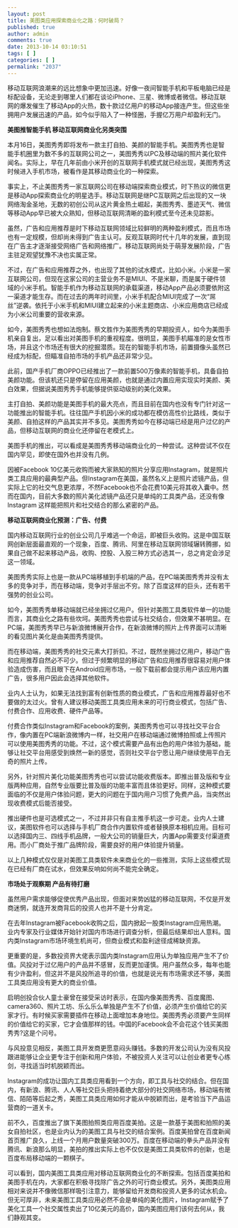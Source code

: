 ```yaml
---
layout: post
title: 美图类应用探索商业化之路：何时破局？
published: true
author: admin
comments: true
date: 2013-10-14 03:10:51
tags: [ ]
categories: [ ]
permalink: "2037"
---
```

移动互联网浪潮来的远比想象中更加迅速。好像一夜间智能手机和平板电脑已经是标配设备，无论走到哪里人们都在谈论iPhone、三星、微博或者微信。移动互联网的爆发催生了移动App的火热，数十款过亿用户的移动App接连产生。但这些坐拥用户发展迅速的产品，如今似乎陷入了一种怪圈，手握亿万用户却盈利无门。

**美图推智能手机 移动互联网商业化另类突围**

本月16日，美图秀秀即将发布一款主打自拍、美颜的智能手机。美图秀秀也是智能手机圈里为数不多的互联网公司之一，美图秀秀以PC及移动端的照片美化软件闻名。实际上，早在几年前由小米开创的互联网手机模式就已经出现，美图秀秀这时候进入手机市场，被看作是其移动商业化的一种探索。

事实上，不止美图秀秀一家互联网公司在移动端探索商业模式，时下热议的微信更是移动App探索商业化的明星选手。移动互联网是继PC互联网之后出现的又一块网络淘金圣地，无数的初创公司从这片黄金热土崛起，美图秀秀、墨迹天气、微信等移动App早已被大众熟知，但移动互联网清晰的盈利模式至今还未见踪影。

虽然，广告和应用推荐是时下移动互联网领域比较鲜明的两种盈利模式，而且市场也有一定规模，但却尚未得到广告主认可。反观互联网时代十几年的发展，直到现在广告主才逐渐接受网络广告和网络推广。移动互联网尚处于萌芽发展阶段，广告主驻足观望犹豫不决也实属正常。

不过，在广告和应用推荐之外，也出现了其他的试水模式，比如小米。小米是一家互联网公司，但现在这家公司的主营业务不是MIUI、不是米聊，而是属于硬件领域的小米手机。智能手机作为移动互联网的承载渠道，移动App产品必须要依附这一渠道才能生存。而在过去的两年时间里，小米手机配合MIUI完成了一次“屌丝”逆袭。依托于小米手机和MIUI建立起来的小米主题商店、小米应用商店已经成为小米公司重要的营收来源。

如今，美图秀秀也想如法炮制。蔡文胜作为美图秀秀的早期投资人，如今为美图手机亲自复出，足以看出对美图手机的重视程度。很明显，美图手机瞄准的是女性市场，并且这个市场还有很大的挖掘潜质。现在的智能手机市场，前置摄像头虽然已经成为标配，但瞄准自拍市场的手机产品还非常少见。

此前，国产手机厂商OPPO已经推出了一款前置500万像素的智能手机，具备自拍美颜功能。但该机还只是停留在应用美颜，也就是通过内置应用实现实时美颜、美白效果，但据说美图秀秀手机能够提供驱动级别的美化效果。

主打自拍、美颜功能是美图手机的最大亮点，而且目前在国内也没有专门针对这一功能推出的智能手机。往往国产手机因小米的成功都在模仿高性价比路线，类似于美颜、自拍这样的产品其实并不多见。美图秀秀如今在移动端已经是用户过亿的产品，但移动互联网的商业化还停留在老模式上。

美图手机的推出，可以看成是美图秀秀移动端商业化的一种尝试。这种尝试不仅在国内罕见，即使在国外也并没有几例。

因被Facebook 10亿美元收购而被大家熟知的照片分享应用Instagram，就是照片类工具应用的最典型产品。但Instagram在美国，虽然名义上是照片滤镜产品，但实际上它的社交气息更浓厚，不然Facebook也不会花费10美元将其收入囊中。然而在国内，目前大多数的照片美化滤镜产品还只是单纯的工具类产品，还没有像Instagram 这样能把照片和社交结合的那么紧密的产品。

**移动互联网商业化预测：广告、付费**

国内移动互联网行业的创业公司几乎难逃一个命运，即被巨头收购。这是中国互联网创新层面最直观的一个现象，百度、腾讯、阿里在移动互联网领域辗转腾挪，如果自己做不起来移动产品，收购、控股、入股三种方式必选其一，总之肯定会涉足这一领域。

美图秀秀实际上也是一款从PC端移植到手机端的产品，在PC端美图秀秀并没有太多的竞争对手，而在移动端，竞争对手层出不穷。除了百度这样的巨头，还有若干强势的创业公司。

如今，美图秀秀单移动端就已经坐拥过亿用户。但针对美图工具类软件单一的功能而言，其商业化之路有些坎坷。美图秀秀也尝试与社交结合，但效果不甚明显。在PC端，美图秀秀早已与新浪微博展开合作，在新浪微博的照片上传界面可以清晰的看见图片美化是由美图秀秀提供。

而在移动端，美图秀秀的社交元素大打折扣。不过，既然坐拥过亿用户，移动广告和应用推荐自然必不可少。但过于频繁明显的移动广告和应用推荐很容易对用户体验造成伤害，而且眼下在Android应用市场，一般下载前都会提示用户该应用内置广告，很多用户因此会选择其他软件。

业内人士认为，如果无法找到富有创新性质的商业模式，广告和应用推荐最好也不要做的太过火。曾有人建议移动美图工具类应用未来的可行商业模式，包括广告、付费合作、应用收费、硬件产品等。

付费合作类似Instagram和Facebook的案例，美图秀秀也可以寻找社交平台合作，像内置在PC端新浪微博内一样，社交用户在移动端通过微博拍照或上传照片可以使用美图秀秀的功能。不过，这个模式需要产品有出色的用户体验为基础，能够让社交平台用感受到焕然一新的感觉，否则社交平台宁愿让用户继续使用平白无奇的照片上传。

另外，针对照片美化功能美图秀秀也可以尝试功能收费版本。即推出普及版和专业版两种应用，自然专业版要比普及版的功能丰富而且体验更好。同样，这种模式要面临的不仅是用户体验问题，更大的问题在于国内用户习惯了免费产品，当突然出现收费模式后能否接受。

推出硬件也是可选模式之一，不过并非只有自主推手机这一步可走。业内人士建议，美图软件也可以选择与手机厂商合作内置软件或者替换原本相机应用。目标可以选择国内三、四线手机品牌，一般大公司的销量巨大，内置App需要支付渠道费用。而小厂商处于推广品牌阶段，需要良好的用户体验提升销量。

以上几种模式仅仅是对美图工具类软件未来商业化的一些推测，实际上这些模式现在已经有厂商在试水，但效果反响如何尚不能完全确定。

**市场处于观察期 产品有待打磨**

虽然用户需求能够促使优秀产品出现，但面对来势凶猛的移动互联网，不仅是开发商迷惘，就连开发商背后的投资人也并不是十分肯定。

在去年Instagram被Facebook收购之后，国内掀起一股类Instagram应用热潮。业内专家及行业媒体开始针对国内市场进行调查分析，但最后结果却出人意料。国内类Instagram市场环境生机尚可，但商业模式和盈利途径成稀缺资源。

更重要的是，多数投资界大佬表示国内类Instagram应用认为单独应用产生不了价值。风投对于过亿用户的产品并不感冒，反而更加谨慎。用户虽然众多，每年也能有少许盈利，但这并不是风投所追寻的价值，也就是说光有市场需求还不够，美图工具类应用没有更大的商业价值。

启明创投合伙人童士豪曾在接受采访时表示，在国内像美图秀秀、百度魔图、camera360、照片工坊、乐么乐么单独是产生不了价值，必须产生价值给它的买家才行。有时候买家需要插件在移动上面增加本身地位。美图秀秀必须要产生同样的价值给它的买家，它才会值那样的钱。中国的Facebook会不会花这个钱买美图秀秀?这是个问号。

与风投意见相反，美图工具开发商更愿意闷头赚钱。多数的开发公司认为没有风投跟进能够让企业更专注于创新和用户体验，不被投资人关注可以让创业者更专心练剑，寻找适当时机脱颖而出。

Instagram的成功让国内工具类应用看到一个方向，即工具与社交的结合。但在国内，有新浪、腾讯、人人等社交巨头把持着绝大部分的社交网络市场，移动端有微信、陌陌等后起之秀，美图工具类应用如何才能从中脱颖而出，是考验当下产品运营商的一道关卡。

前不久，百度推出了旗下美图拍照类应用百度美拍。这是一款基于美图和拍照的美女自拍社区，也是业内认为的美图工具与社交的结合案例。百度美拍曾在百度新闻首页推广良久，上线一个月用户数量突破300万。百度在移动端的拳头产品并没有腾讯、新浪那么明显，美拍的推出实际上也不仅仅是美图工具类软件的创新，也是百度布局移动端的一颗棋子。

可以看到，国内美图工具类应用对移动互联网商业化的不断探索。包括百度美拍和美图手机在内，大家都在积极寻找除广告之外的可行商业模式。另外，美图类应用相对来说并不像微信那样吸引注意力，能够留给开发商和投资人更多的试水机会。但无可厚非，未来美图工具类应用必然不会是单纯的美化图片，Instagram赋予了美化工具一个社交属性卖出了10亿美元的高价，国内美图应用们该何去何从，我们静观其变。